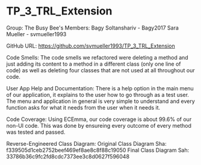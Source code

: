 # TP_3_TRL_Extension
Group: The Busy Bee's
Members:
Bagy Soltanshariv - Bagy2017
Sara Mueller - svmueller1993

GitHub URL: https://github.com/svmueller1993/TP_3_TRL_Extension

Code Smells: 
The code smells we refactored were deleting a method and just adding its content to a method in a different class (only one line of code) as well as deleting four classes that are not used at all throughout our code.

User App Help and Documentation:
There is a help option in the main menu of our application, it explains to the user how to go through as a test user. The menu and application in general is very simple to understand and every function asks for what it needs from the user when it needs it. 

Code Coverage:
Using ECEmma, our code coverage is about 99.6% of our non-UI code. This was done by ensureing every outcome of every method was tested and passed. 

Reverse-Engineered Class Diagram:
Original Class Diagram Sha: f339505d1ceb2752beef469ef8ae8c8f88c19050
Final Class Diagram Sah: 33786b36c9fc2fd8cdc7373ee3c8d0627f596048
